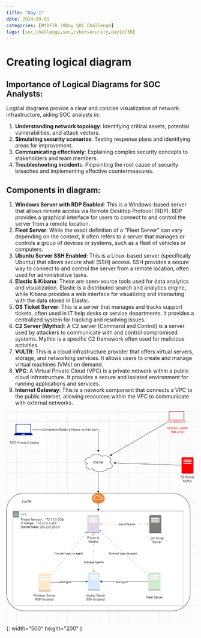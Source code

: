 ```yaml
---
title: "Day-1"
date: 2024-09-01 
categories: [MYDFIR 30Day SOC_Challenge]
tags: [soc_challenge,soc,cybersecurity,day1of30]
---
```


# Creating logical diagram

## Importance of Logical Diagrams for SOC Analysts:

Logical diagrams provide a clear and concise visualization of network infrastructure, aiding SOC analysts in:

1. **Understanding network topology**: Identifying critical assets, potential vulnerabilities, and attack vectors.
2. **Simulating security scenarios**: Testing response plans and identifying areas for improvement.
3. **Communicating effectively**: Explaining complex security concepts to stakeholders and team members.
4. **Troubleshooting incident**s: Pinpointing the root cause of security breaches and implementing effective countermeasures.

## Components in diagram:

1. **Windows Server with RDP Enabled**: This is a Windows-based server that allows remote access via Remote Desktop Protocol (RDP). RDP provides a graphical interface for users to connect to and control the server from a remote location.
2. **Fleet Server**: While the exact definition of a "Fleet Server" can vary depending on the context, it often refers to a server that manages or controls a group of devices or systems, such as a fleet of vehicles or computers.
3. **Ubuntu Server SSH Enabled**: This is a Linux-based server (specifically Ubuntu) that allows secure shell (SSH) access. SSH provides a secure way to connect to and control the server from a remote location, often used for administrative tasks.
4. **Elastic & Kibana**: These are open-source tools used for data analytics and visualization. Elastic is a distributed search and analytics engine, while Kibana provides a web interface for visualizing and interacting with the data stored in Elastic.
5. **OS Ticket Server**: This is a server that manages and tracks support tickets, often used in IT help desks or service departments. It provides a centralized system for tracking and resolving issues.
6. **C2 Server (Mythic)**: A C2 server (Command and Control) is a server used by attackers to communicate with and control compromised systems. Mythic is a specific C2 framework often used for malicious activities.
7. **VULTR**: This is a cloud infrastructure provider that offers virtual servers, storage, and networking services. It allows users to create and manage virtual machines (VMs) on demand.
8. **VPC**: A Virtual Private Cloud (VPC) is a private network within a public cloud infrastructure. It provides a secure and isolated environment for running applications and services.
9. **Internet Gateway**: This is a network component that connects a VPC to the public internet, allowing resources within the VPC to communicate with external networks.

![Desktop view](/assets/ChallengeDay-1.drawio.png){: width="500" height="200" }



